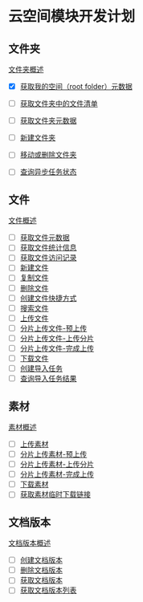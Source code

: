 # 云空间模块开发计划

## 文件夹

[文件夹概述](https://open.feishu.cn/document/docs/drive-v1/folder/folder-overview)

- [x] [获取我的空间（root folder）元数据](https://open.feishu.cn/document/server-docs/docs/drive-v1/folder/get-root-folder-meta)
- [ ] [获取文件夹中的文件清单](https://open.feishu.cn/document/server-docs/docs/drive-v1/folder/list?appId=cli_a891adf51b3d1013)
- [ ] [获取文件夹元数据](https://open.feishu.cn/document/server-docs/docs/drive-v1/folder/get-folder-meta)
- [ ] [新建文件夹](https://open.feishu.cn/document/server-docs/docs/drive-v1/folder/create_folder)
- [ ] [移动或删除文件夹](https://open.feishu.cn/document/server-docs/docs/drive-v1/folder/move-delete-folder)
- [ ] [查询异步任务状态](https://open.feishu.cn/document/server-docs/docs/drive-v1/file/async-task/task_check)


## 文件
[文件概述](https://open.feishu.cn/document/docs/drive-v1/file/file-overview)

- [ ] [获取文件元数据](https://open.feishu.cn/document/uAjLw4CM/ukTMukTMukTM/reference/drive-v1/meta/batch_query)
- [ ] [获取文件统计信息](https://open.feishu.cn/document/uAjLw4CM/ukTMukTMukTM/reference/drive-v1/file-statistics/get)
- [ ] [获取文件访问记录](https://open.feishu.cn/document/uAjLw4CM/ukTMukTMukTM/reference/drive-v1/file-view_record/list)
- [ ] [新建文件](https://open.feishu.cn/document/ukTMukTMukTM/uQTNzUjL0UzM14CN1MTN)
- [ ] [复制文件](https://open.feishu.cn/document/uAjLw4CM/ukTMukTMukTM/reference/drive-v1/file/copy)
- [ ] [删除文件](https://open.feishu.cn/document/uAjLw4CM/ukTMukTMukTM/reference/drive-v1/file/delete)
- [ ] [创建文件快捷方式](https://open.feishu.cn/document/uAjLw4CM/ukTMukTMukTM/reference/drive-v1/file/create_shortcut)
- [ ] [搜索文件](https://open.feishu.cn/document/ukTMukTMukTM/ugDM4UjL4ADO14COwgTN)
- [ ] [上传文件](https://open.feishu.cn/document/uAjLw4CM/ukTMukTMukTM/reference/drive-v1/file/upload_all)
- [ ] [分片上传文件-预上传](https://open.feishu.cn/document/server-docs/docs/drive-v1/upload/multipart-upload-file-/upload_prepare)
- [ ] [分片上传文件-上传分片](https://open.feishu.cn/document/server-docs/docs/drive-v1/upload/multipart-upload-file-/upload_part)
- [ ] [分片上传文件-完成上传](https://open.feishu.cn/document/server-docs/docs/drive-v1/upload/multipart-upload-file-/upload_finish)
- [ ] [下载文件](https://open.feishu.cn/document/uAjLw4CM/ukTMukTMukTM/reference/drive-v1/file/download)
- [ ] [创建导入任务](https://open.feishu.cn/document/uAjLw4CM/ukTMukTMukTM/reference/drive-v1/import_task/create)
- [ ] [查询导入任务结果](https://open.feishu.cn/document/uAjLw4CM/ukTMukTMukTM/reference/drive-v1/import_task/get)

## 素材

[素材概述](https://open.feishu.cn/document/server-docs/docs/drive-v1/media/introduction)

- [ ] [上传素材](https://open.feishu.cn/document/uAjLw4CM/ukTMukTMukTM/reference/drive-v1/media/upload_all)
- [ ] [分片上传素材-预上传](https://open.feishu.cn/document/uAjLw4CM/ukTMukTMukTM/reference/drive-v1/media/upload_prepare)
- [ ] [分片上传素材-上传分片](https://open.feishu.cn/document/uAjLw4CM/ukTMukTMukTM/reference/drive-v1/media/upload_part)
- [ ] [分片上传素材-完成上传](https://open.feishu.cn/document/uAjLw4CM/ukTMukTMukTM/reference/drive-v1/media/upload_finish)
- [ ] [下载素材](https://open.feishu.cn/document/uAjLw4CM/ukTMukTMukTM/reference/drive-v1/media/download)
- [ ] [获取素材临时下载链接](https://open.feishu.cn/document/uAjLw4CM/ukTMukTMukTM/reference/drive-v1/media/batch_get_tmp_download_url)

## 文档版本

[文档版本概述](https://open.feishu.cn/document/server-docs/docs/drive-v1/file-version/overview)

- [ ] [创建文档版本](https://open.feishu.cn/document/uAjLw4CM/ukTMukTMukTM/reference/drive-v1/file-version/create)
- [ ] [删除文档版本](https://open.feishu.cn/document/uAjLw4CM/ukTMukTMukTM/reference/drive-v1/file-version/delete)
- [ ] [获取文档版本](https://open.feishu.cn/document/uAjLw4CM/ukTMukTMukTM/reference/drive-v1/file-version/get)
- [ ] [获取文档版本列表](https://open.feishu.cn/document/uAjLw4CM/ukTMukTMukTM/reference/drive-v1/file-version/list)